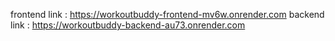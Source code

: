 frontend link : https://workoutbuddy-frontend-mv6w.onrender.com
backend link : https://workoutbuddy-backend-au73.onrender.com
